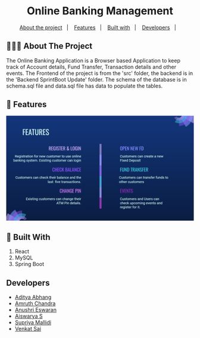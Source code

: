 <h1 align="center">
	Online Banking Management
</h1>



<p align="center">
  <a href="#-about-the-project">About the project</a>&nbsp;&nbsp;&nbsp;|&nbsp;&nbsp;&nbsp;
  <a href="#-features">Features</a>&nbsp;&nbsp;&nbsp;|&nbsp;&nbsp;&nbsp;
  <a href="#-built-with">Built with</a>&nbsp;&nbsp;&nbsp;|&nbsp;&nbsp;&nbsp;
  <a href="#developers">Developers</a>&nbsp;&nbsp;&nbsp;|&nbsp;&nbsp;&nbsp;
</p>


## 👨🏻‍💻 About The Project
The Online Banking Application is a Browser based Application to keep track of Account details, Fund Transfer, Transaction details and other events. 
The Frontend of the project is from the 'src' folder, the backend is in the 'Backend SprintBoot Update' folder. The schema of the database is in schema.sql file and data.sql file has data to populate the tables. 


## 🌟 Features
<img alt="Layout" src="features-image.jpg">

## 🚀 Built With

1. React
2. MySQL
3. Spring Boot

## Developers

- [Aditya Abhang](https://github.com/Adi190920)
- [Amruth Chandra](https://github.com/amruthchandra)
- [Anushri Eswaran](https://github.com/Anushri1206)
- [Aiswarya S](https://github.com/aishsanal)
- [Supriya Mallidi](https://github.com/supriyamallidi)
- [Venkat Sai](https://github.com/Venkatasai34)